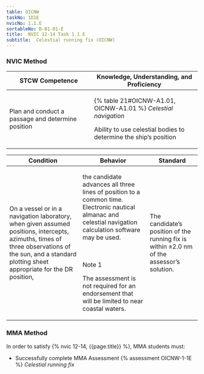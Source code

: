```yaml
---
table: OICNW
taskNo: 1D1E
nvicNo: 1.1.E 
sortableNo: D-01-01-E
title:  NVIC 12-14 Task 1.1.E 
subtitle:  Celestial running fix (OICNW)
---
```






### NVIC Method

<a style="display:none;" onclick="togglevisibility('nvic_methods')" >Show NVIC method.</a>

<div id='nvic_methods' class='show'>

<table>
<thead>
<tr>
<th class='forty'> STCW Competence </th>
<th class='sixty'> Knowledge, Understanding, and Proficiency </th>
</tr>
</thead>

<tbody>
<tr><td markdown='1'>

Plan and conduct a passage and determine position

</td><td markdown='1'>

{% table 21#OICNW-A1.01, OICNW-A1.01 %} *Celestial navigation*
 
Ability to use celestial bodies to determine the ship’s position

</td></tr>


</tbody>
</table>


<table>
<thead>
<tr><th class='twenty'>  Condition </th><th class='twenty'> Behavior </th><th  class='sixty'>Standard </th></tr>
</thead>
<tbody >



<tr><td markdown='1'>

On a vessel or in a navigation laboratory, when given assumed positions, intercepts, azimuths, times of three observations of the sun, and a standard plotting sheet appropriate for the DR position,

</td><td markdown='1'>

the candidate advances all three lines of position to a common time. Electronic nautical almanac and celestial navigation calculation software may be used.

<br>

<div class="tooltip" markdown='1'>

Note 1

The assessment is not required for an endorsement that will be limited to near coastal waters.

</div>


</td><td markdown='1'>

The candidate’s position of the running fix is within ±2.0 nm of the assessor’s solution.

</td></tr>
</tbody>
</table>
</div>


### MMA Method

In order to satisfy  {% nvic 12-14, {{page.title}}  %}, MMA students must:

* Successfully complete MMA Assessment {% assessment OICNW-1-1E %} *Celestial running fix*